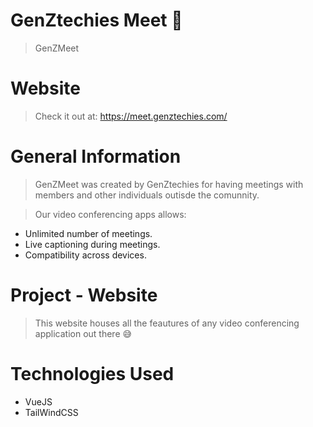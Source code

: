 # GenZtechies Meet 🎥

> GenZMeet


# Website

> Check it out at: https://meet.genztechies.com/


# General Information

> GenZMeet was created by GenZtechies for having meetings with members and other individuals outisde the comunnity.

> Our video conferencing apps allows: 
- Unlimited number of meetings.
- Live captioning during meetings. 
- Compatibility across devices.

# Project - Website

> This website houses all the feautures of any video conferencing application out there 😅

# Technologies Used

- VueJS
- TailWindCSS

